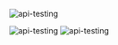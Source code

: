 ![api-testing]([https://raw.githubusercontent.com/abhishekaryangiri/spring/main/quiz-app/src/main/resources/static/images/api-testing.gif](https://github.com/abhishekaryangiri/talentacquisitionapp/blob/main/video1227370643.mp4))

![api-testing](src/main/resources/static/images/api-testing.gif)
![api-testing](images/api-testing.gif)
